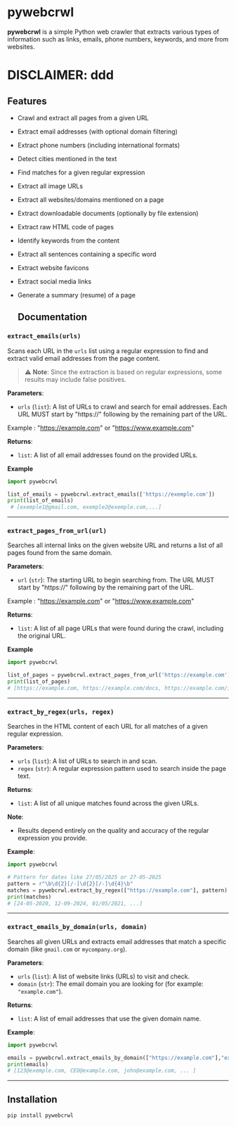 # pywebcrwl

**pywebcrwl** is a simple Python web crawler that extracts various types of information such as links, emails, phone numbers, keywords, and more from websites.

# **DISCLAIMER**: ddd

## Features

- Crawl and extract all pages from a given URL
- Extract email addresses (with optional domain filtering)
- Extract phone numbers (including international formats)
- Detect cities mentioned in the text
- Find matches for a given regular expression
- Extract all image URLs
- Extract all websites/domains mentioned on a page
- Extract downloadable documents (optionally by file extension)
- Extract raw HTML code of pages
- Identify keywords from the content
- Extract all sentences containing a specific word
- Extract website favicons
- Extract social media links
- Generate a summary (resume) of a page

  ## Documentation
### `extract_emails(urls)`

Scans each URL in the `urls` list using a regular expression to find and extract valid email addresses from the page content.

> ⚠️ **Note**: Since the extraction is based on regular expressions, some results may include false positives.

**Parameters**:
- `urls` (`list`): A list of URLs to crawl and search for email addresses. Each URL MUST start by "https://" following by the remaining part of the URL.
  
Example : "https://example.com" or "https://www.example.com"

**Returns**:
- `list`: A list of all email addresses found on the provided URLs.

**Example**

```python
import pywebcrwl

list_of_emails = pywebcrwl.extract_emails(['https://exemple.com'])
print(list_of_emails)
 # [exemple1@gmail.com, exemple2@exemple.com,...]
```
----------------------------------------------------------------------------------------------------------------------------------------------------

### `extract_pages_from_url(url)`

Searches all internal links on the given website URL and returns a list of all pages found from the same domain.

**Parameters**:
- `url` (`str`): The starting URL to begin searching from. The URL MUST start by "https://" following by the remaining part of the URL.
  
Example : "https://example.com" or "https://www.example.com"

**Returns**:
- `list`: A list of all page URLs that were found during the crawl, including the original URL.

**Example**

```python
import pywebcrwl

list_of_pages = pywebcrwl.extract_pages_from_url('https://example.com')
print(list_of_pages)
# [https://example.com, https://example.com/docs, https://example.com/img, https://example.com/img/picture, ...]
```
----------------------------------------------------------------------------------------------------------------------------------------------------

### `extract_by_regex(urls, regex)`

Searches in the HTML content of each URL for all matches of a given regular expression.

**Parameters**:
- `urls` (`list`): A list of URLs to search in and scan.
- `regex` (`str`): A regular expression pattern used to search inside the page text.

**Returns**:
- `list`: A list of all unique matches found across the given URLs.

**Note**:
- Results depend entirely on the quality and accuracy of the regular expression you provide.

**Example**:

```python
import pywebcrwl

# Pattern for dates like 27/05/2025 or 27-05-2025
pattern = r"\b\d{2}[/-]\d{2}[/-]\d{4}\b"
matches = pywebcrwl.extract_by_regex(["https://example.com"], pattern)
print(matches)
# [24-05-2020, 12-09-2024, 01/05/2021, ...]
```

----------------------------------------------------------------------------------------------------------------------------------------------------

### `extract_emails_by_domain(urls, domain)`

Searches all given URLs and extracts email addresses that match a specific domain (like `gmail.com` or `mycompany.org`).

**Parameters**:
- `urls` (`list`): A list of website links (URLs) to visit and check.
- `domain` (`str`): The email domain you are looking for (for example: `"example.com"`).

**Returns**:
- `list`: A list of email addresses that use the given domain name.

**Example**:

```python
import pywebcrwl

emails = pywebcrwl.extract_emails_by_domain(["https://example.com"],"example.com")
print(emails)
# [123@exemple.com, CEO@example.com, john@example.com, ... ]
```

----------------------------------------------------------------------------------------------------------------------------------------------------


















## Installation

```bash
pip install pywebcrwl
